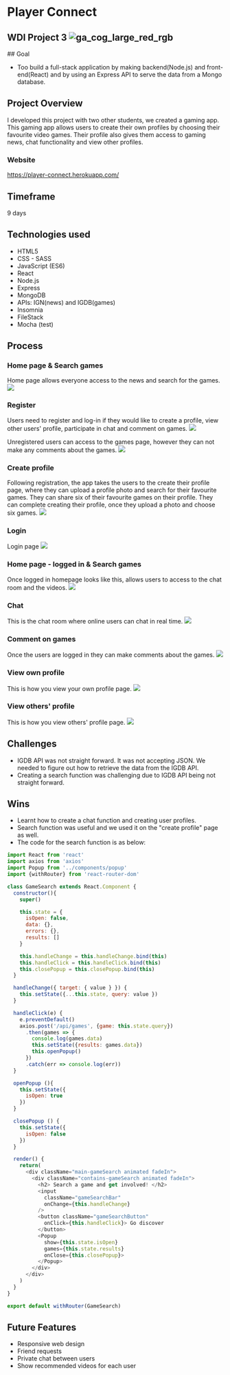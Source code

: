 # Player Connect
## WDI Project 3 ![ga_cog_large_red_rgb](https://cloud.githubusercontent.com/assets/40461/8183776/469f976e-1432-11e5-8199-6ac91363302b.png)

## Goal
* Too build a full-stack application by making backend(Node.js) and front-end(React) and by using an Express API to serve the data from a Mongo database.

## Project Overview
I developed this project with two other students, we created a gaming app. This gaming app allows users to create their own profiles by choosing their favourite video games. Their profile also gives them access to gaming news, chat functionality and view other profiles.

### Website
https://player-connect.herokuapp.com/

## Timeframe
9 days

## Technologies used
* HTML5
* CSS - SASS
* JavaScript (ES6)
* React
* Node.js
* Express
* MongoDB
* APIs: IGN(news) and IGDB(games)
* Insomnia
* FileStack
* Mocha (test)

## Process
### Home page & Search games
Home page allows everyone access to the news and search for the games.
![](src/assets/screenshots/homepage.png)

### Register
Users need to register and log-in if they would like to create a profile, view other users' profile, participate in chat and comment on games.
![](src/assets/screenshots/register.png)

Unregistered users can access to the games page, however they can not make any comments about the games.
![](src/assets/screenshots/games-comments-locked.png)

### Create profile
Following registration, the app takes the users to the create their profile page, where they can upload a profile photo and search for their favourite games. They can share  six of their favourite games on their profile. They can complete creating their profile, once they upload a photo and choose six games.
![](src/assets/screenshots/create-profile.png)

### Login
Login page
![](src/assets/screenshots/login.png)

### Home page - logged in & Search games
Once logged in homepage looks like this, allows users to access to the chat room and the videos.
![](src/assets/screenshots/home-loggedin.png)

### Chat
This is the chat room where online users can chat in real time.
![](src/assets/screenshots/chat.png)

### Comment on games
Once the users are logged in they can make comments about the games.
![](src/assets/screenshots/game-page.png)

### View own profile
This is how you view your own profile page.
![](src/assets/screenshots/own-profile.png)

### View others' profile
This is how you view others' profile page.
![](src/assets/screenshots/view-others-profile.png)

## Challenges
* IGDB API was not straight forward. It was not accepting JSON. We needed to figure out how to retrieve the data from the IGDB API.
* Creating a search function was challenging due to IGDB API being not straight forward.

## Wins
* Learnt how to create a chat function and creating user profiles.
* Search function was useful and we used it on the "create profile" page as well.
* The code for the search function is as below:
```javascript
import React from 'react'
import axios from 'axios'
import Popup from '../components/popup'
import {withRouter} from 'react-router-dom'

class GameSearch extends React.Component {
  constructor(){
    super()

    this.state = {
      isOpen: false,
      data: {},
      errors: {},
      results: []
    }

    this.handleChange = this.handleChange.bind(this)
    this.handleClick = this.handleClick.bind(this)
    this.closePopup = this.closePopup.bind(this)
  }

  handleChange({ target: { value } }) {
    this.setState({...this.state, query: value })
  }

  handleClick(e) {
    e.preventDefault()
    axios.post('/api/games', {game: this.state.query})
      .then(games => {
        console.log(games.data)
        this.setState({results: games.data})
        this.openPopup()
      })
      .catch(err => console.log(err))
  }

  openPopup (){
    this.setState({
      isOpen: true
    })
  }

  closePopup () {
    this.setState({
      isOpen: false
    })
  }

  render() {
    return(
      <div className="main-gameSearch animated fadeIn">
        <div className="contains-gameSearch animated fadeIn">
          <h2> Search a game and get involved! </h2>
          <input
            className="gameSearchBar"
            onChange={this.handleChange}
          />
          <button className="gameSearchButton"
            onClick={this.handleClick}> Go discover
          </button>
          <Popup
            show={this.state.isOpen}
            games={this.state.results}
            onClose={this.closePopup}>
          </Popup>
        </div>
      </div>
    )
  }
}

export default withRouter(GameSearch)
```

## Future Features
* Responsive web design
* Friend requests
* Private chat between users
* Show recommended videos for each user
